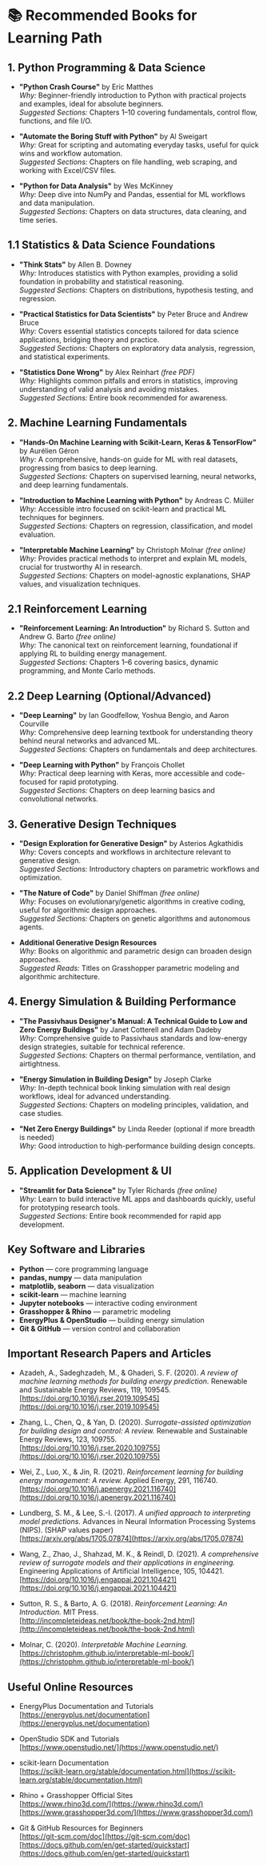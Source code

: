 # 📚 Recommended Books for Learning Path

## 1. Python Programming & Data Science
- **"Python Crash Course"** by Eric Matthes  
  *Why:* Beginner-friendly introduction to Python with practical projects and examples, ideal for absolute beginners.  
  *Suggested Sections:* Chapters 1–10 covering fundamentals, control flow, functions, and file I/O.

- **"Automate the Boring Stuff with Python"** by Al Sweigart  
  *Why:* Great for scripting and automating everyday tasks, useful for quick wins and workflow automation.  
  *Suggested Sections:* Chapters on file handling, web scraping, and working with Excel/CSV files.

- **"Python for Data Analysis"** by Wes McKinney  
  *Why:* Deep dive into NumPy and Pandas, essential for ML workflows and data manipulation.  
  *Suggested Sections:* Chapters on data structures, data cleaning, and time series.

## 1.1 Statistics & Data Science Foundations
- **"Think Stats"** by Allen B. Downey  
  *Why:* Introduces statistics with Python examples, providing a solid foundation in probability and statistical reasoning.  
  *Suggested Sections:* Chapters on distributions, hypothesis testing, and regression.

- **"Practical Statistics for Data Scientists"** by Peter Bruce and Andrew Bruce  
  *Why:* Covers essential statistics concepts tailored for data science applications, bridging theory and practice.  
  *Suggested Sections:* Chapters on exploratory data analysis, regression, and statistical experiments.

- **"Statistics Done Wrong"** by Alex Reinhart *(free PDF)*  
  *Why:* Highlights common pitfalls and errors in statistics, improving understanding of valid analysis and avoiding mistakes.  
  *Suggested Sections:* Entire book recommended for awareness.

## 2. Machine Learning Fundamentals
- **"Hands-On Machine Learning with Scikit-Learn, Keras & TensorFlow"** by Aurélien Géron  
  *Why:* A comprehensive, hands-on guide for ML with real datasets, progressing from basics to deep learning.  
  *Suggested Sections:* Chapters on supervised learning, neural networks, and deep learning fundamentals.

- **"Introduction to Machine Learning with Python"** by Andreas C. Müller  
  *Why:* Accessible intro focused on scikit-learn and practical ML techniques for beginners.  
  *Suggested Sections:* Chapters on regression, classification, and model evaluation.

- **"Interpretable Machine Learning"** by Christoph Molnar *(free online)*  
  *Why:* Provides practical methods to interpret and explain ML models, crucial for trustworthy AI in research.  
  *Suggested Sections:* Chapters on model-agnostic explanations, SHAP values, and visualization techniques.

## 2.1 Reinforcement Learning
- **"Reinforcement Learning: An Introduction"** by Richard S. Sutton and Andrew G. Barto *(free online)*  
  *Why:* The canonical text on reinforcement learning, foundational if applying RL to building energy management.  
  *Suggested Sections:* Chapters 1–6 covering basics, dynamic programming, and Monte Carlo methods.

## 2.2 Deep Learning (Optional/Advanced)
- **"Deep Learning"** by Ian Goodfellow, Yoshua Bengio, and Aaron Courville  
  *Why:* Comprehensive deep learning textbook for understanding theory behind neural networks and advanced ML.  
  *Suggested Sections:* Chapters on fundamentals and deep architectures.

- **"Deep Learning with Python"** by François Chollet  
  *Why:* Practical deep learning with Keras, more accessible and code-focused for rapid prototyping.  
  *Suggested Sections:* Chapters on deep learning basics and convolutional networks.

## 3. Generative Design Techniques
- **"Design Exploration for Generative Design"** by Asterios Agkathidis  
  *Why:* Covers concepts and workflows in architecture relevant to generative design.  
  *Suggested Sections:* Introductory chapters on parametric workflows and optimization.

- **"The Nature of Code"** by Daniel Shiffman *(free online)*  
  *Why:* Focuses on evolutionary/genetic algorithms in creative coding, useful for algorithmic design approaches.  
  *Suggested Sections:* Chapters on genetic algorithms and autonomous agents.

- **Additional Generative Design Resources**  
  *Why:* Books on algorithmic and parametric design can broaden design approaches.  
  *Suggested Reads:* Titles on Grasshopper parametric modeling and algorithmic architecture.

## 4. Energy Simulation & Building Performance
- **"The Passivhaus Designer's Manual: A Technical Guide to Low and Zero Energy Buildings"** by Janet Cotterell and Adam Dadeby  
  *Why:* Comprehensive guide to Passivhaus standards and low-energy design strategies, suitable for technical reference.  
  *Suggested Sections:* Chapters on thermal performance, ventilation, and airtightness.

- **"Energy Simulation in Building Design"** by Joseph Clarke  
  *Why:* In-depth technical book linking simulation with real design workflows, ideal for advanced understanding.  
  *Suggested Sections:* Chapters on modeling principles, validation, and case studies.

- **"Net Zero Energy Buildings"** by Linda Reeder (optional if more breadth is needed)  
  *Why:* Good introduction to high-performance building design concepts.

## 5. Application Development & UI
- **"Streamlit for Data Science"** by Tyler Richards *(free online)*  
  *Why:* Learn to build interactive ML apps and dashboards quickly, useful for prototyping research tools.  
  *Suggested Sections:* Entire book recommended for rapid app development.

## Key Software and Libraries
- **Python** — core programming language  
- **pandas, numpy** — data manipulation  
- **matplotlib, seaborn** — data visualization  
- **scikit-learn** — machine learning  
- **Jupyter notebooks** — interactive coding environment  
- **Grasshopper & Rhino** — parametric modeling  
- **EnergyPlus & OpenStudio** — building energy simulation  
- **Git & GitHub** — version control and collaboration  

## Important Research Papers and Articles

- Azadeh, A., Sadeghzadeh, M., & Ghaderi, S. F. (2020). *A review of machine learning methods for building energy prediction.* Renewable and Sustainable Energy Reviews, 119, 109545.  
  [https://doi.org/10.1016/j.rser.2019.109545](https://doi.org/10.1016/j.rser.2019.109545)

- Zhang, L., Chen, Q., & Yan, D. (2020). *Surrogate-assisted optimization for building design and control: A review.* Renewable and Sustainable Energy Reviews, 123, 109755.  
  [https://doi.org/10.1016/j.rser.2020.109755](https://doi.org/10.1016/j.rser.2020.109755)

- Wei, Z., Luo, X., & Jin, R. (2021). *Reinforcement learning for building energy management: A review.* Applied Energy, 291, 116740.  
  [https://doi.org/10.1016/j.apenergy.2021.116740](https://doi.org/10.1016/j.apenergy.2021.116740)

- Lundberg, S. M., & Lee, S.-I. (2017). *A unified approach to interpreting model predictions.* Advances in Neural Information Processing Systems (NIPS). (SHAP values paper)  
  [https://arxiv.org/abs/1705.07874](https://arxiv.org/abs/1705.07874)

- Wang, Z., Zhao, J., Shahzad, M. K., & Reindl, D. (2021). *A comprehensive review of surrogate models and their applications in engineering.* Engineering Applications of Artificial Intelligence, 105, 104421.  
  [https://doi.org/10.1016/j.engappai.2021.104421](https://doi.org/10.1016/j.engappai.2021.104421)

- Sutton, R. S., & Barto, A. G. (2018). *Reinforcement Learning: An Introduction.* MIT Press.  
  [http://incompleteideas.net/book/the-book-2nd.html](http://incompleteideas.net/book/the-book-2nd.html)

- Molnar, C. (2020). *Interpretable Machine Learning.*  
  [https://christophm.github.io/interpretable-ml-book/](https://christophm.github.io/interpretable-ml-book/)

## Useful Online Resources

- EnergyPlus Documentation and Tutorials  
  [https://energyplus.net/documentation](https://energyplus.net/documentation)

- OpenStudio SDK and Tutorials  
  [https://www.openstudio.net/](https://www.openstudio.net/)

- scikit-learn Documentation  
  [https://scikit-learn.org/stable/documentation.html](https://scikit-learn.org/stable/documentation.html)

- Rhino + Grasshopper Official Sites  
  [https://www.rhino3d.com/](https://www.rhino3d.com/)  
  [https://www.grasshopper3d.com/](https://www.grasshopper3d.com/)

- Git & GitHub Resources for Beginners  
  [https://git-scm.com/doc](https://git-scm.com/doc)  
  [https://docs.github.com/en/get-started/quickstart](https://docs.github.com/en/get-started/quickstart)
